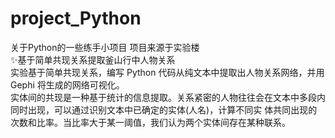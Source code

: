# project_Python
关于Python的一些练手小项目
项目来源于实验楼<br/>
✨基于简单共现关系提取釜山行中人物关系<br/>
实验基于简单共现关系，编写 Python 代码从纯文本中提取出人物关系网络，并用Gephi 将生成的网络可视化。<br/>
实体间的共现是一种基于统计的信息提取。关系紧密的人物往往会在文本中多段内同时出现，可以通过识别文本中已确定的实体(人名)，计算不同实 体共同出现的次数和比率。当比率大于某一阈值，我们认为两个实体间存在某种联系。
